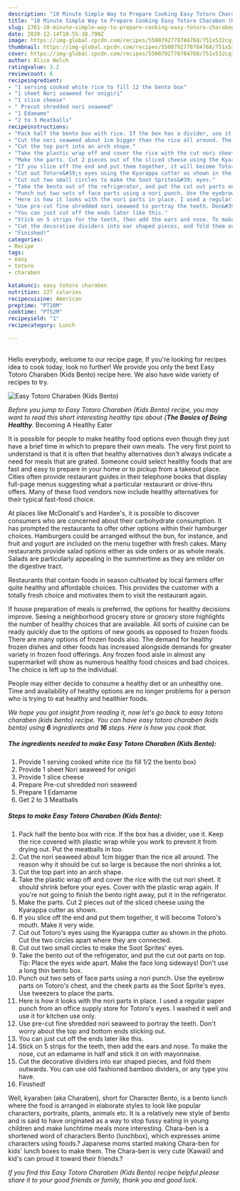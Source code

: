 ```yaml
---
description: "10 Minute Simple Way to Prepare Cooking Easy Totoro Charaben (Kids Bento)"
title: "10 Minute Simple Way to Prepare Cooking Easy Totoro Charaben (Kids Bento)"
slug: 2761-10-minute-simple-way-to-prepare-cooking-easy-totoro-charaben-kids-bento
date: 2020-12-14T18:55:38.790Z
image: https://img-global.cpcdn.com/recipes/5500792778784768/751x532cq70/easy-totoro-charaben-kids-bento-recipe-main-photo.jpg
thumbnail: https://img-global.cpcdn.com/recipes/5500792778784768/751x532cq70/easy-totoro-charaben-kids-bento-recipe-main-photo.jpg
cover: https://img-global.cpcdn.com/recipes/5500792778784768/751x532cq70/easy-totoro-charaben-kids-bento-recipe-main-photo.jpg
author: Alice Welch
ratingvalue: 3.2
reviewcount: 6
recipeingredient:
- "1 serving cooked white rice to fill 12 the bento box"
- "1 sheet Nori seaweed for onigiri"
- "1 slice cheese"
- " Precut shredded nori seaweed"
- "1 Edamame"
- "2 to 3 Meatballs"
recipeinstructions:
- "Pack half the bento box with rice. If the box has a divider, use it. Keep the rice covered with plastic wrap while you work to prevent it from drying out. Put the meatballs in too."
- "Cut the nori seaweed about 1cm bigger than the rice all around. The reason why it should be cut so large is because the nori shrinks a lot."
- "Cut the top part into an arch shape."
- "Take the plastic wrap off and cover the rice with the cut nori sheet. It should shrink before your eyes. Cover with the plastic wrap again. If you&#39;re not going to finish the bento right away, put it in the refrigerator."
- "Make the parts. Cut 2 pieces out of the sliced cheese using the Kyarappa cutter as shown."
- "If you slice off the end and put them together, it will become Totoro&#39;s mouth. Make it very wide."
- "Cut out Totoro&#39;s eyes using the Kyarappa cutter as shown in the photo. Cut the two circles apart where they are connected."
- "Cut out two small circles to make the Soot Sprites&#39; eyes."
- "Take the bento out of the refrigerator, and put the cut out parts on top. Tip: Place the eyes wide apart. Make the face long sideways! Don&#39;t use a long thin bento box."
- "Punch out two sets of face parts using a nori punch. Use the eyebrow parts on Totoro&#39;s chest, and the cheek parts as the Soot Sprite&#39;s eyes. Use tweezers to place the parts."
- "Here is how it looks with the nori parts in place. I used a regular paper punch from an office supply store for Totoro&#39;s eyes. I washed it well and use it for kitchen use only."
- "Use pre-cut fine shredded nori seaweed to portray the teeth. Don&#39;t worry about the top and bottom ends sticking out."
- "You can just cut off the ends later like this."
- "Stick on 5 strips for the teeth, then add the ears and nose. To make the nose, cut an edamame in half and stick it on with mayonnaise."
- "Cut the decorative dividers into ear shaped pieces, and fold them outwards. You can use old fashioned bamboo dividers, or any type you have."
- "Finished!"
categories:
- Recipe
tags:
- easy
- totoro
- charaben

katakunci: easy totoro charaben 
nutrition: 227 calories
recipecuisine: American
preptime: "PT10M"
cooktime: "PT52M"
recipeyield: "1"
recipecategory: Lunch

---
```

<br>
Hello everybody, welcome to our recipe page, If you're looking for recipes idea to cook today, look no further! We provide you only the best Easy Totoro Charaben (Kids Bento) recipe here. We also have wide variety of recipes to try.
<br>


![Easy Totoro Charaben (Kids Bento)](https://img-global.cpcdn.com/recipes/5500792778784768/751x532cq70/easy-totoro-charaben-kids-bento-recipe-main-photo.jpg)

<i>Before you jump to Easy Totoro Charaben (Kids Bento) recipe, you may want to read this short interesting healthy tips about {<strong>The Basics of Being Healthy</strong>.</i>
Becoming A Healthy Eater

It is possible for people to make healthy food options even though they just have a brief time in which to prepare their own meals. The very first point to understand is that it is often that healthy alternatives don't always indicate a need for meals that are grated. Someone could select healthy foods that are fast and easy to prepare in your home or to pickup from a takeout place. Cities often provide restaurant guides in their telephone books that display full-page menus suggesting what a particular restaurant or drive-thru offers. Many of these food vendors now include healthy alternatives for their typical fast-food choice.

At places like McDonald's and Hardee's, it is possible to discover consumers who are concerned about their carbohydrate consumption.  It has prompted the restaurants to offer other options within their hamburger choices. Hamburgers could be arranged without the bun, for instance, and fruit and yogurt are included on the menu together with fresh cakes. Many restaurants provide salad options either as side orders or as whole meals.  Salads are particularly appealing in the summertime as they are milder on the digestive tract.

Restaurants that contain foods in season cultivated by local farmers offer quite healthy and affordable choices.  This provides the customer with a totally fresh choice and motivates them to visit the restaurant again.

If house preparation of meals is preferred, the options for healthy decisions improve. Seeing a neighborhood grocery store or grocery store highlights the number of healthy choices that are available.  All sorts of cuisine can be ready quickly due to the options of new goods as opposed to frozen foods. There are many options of frozen foods also. The demand for healthy frozen dishes and other foods has increased alongside demands for greater variety in frozen food offerings. Any frozen food aisle in almost any supermarket will show as numerous healthy food choices and bad choices. The choice is left up to the individual.

People may either decide to consume a healthy diet or an unhealthy one. Time and availability of healthy options are no longer problems for a person who is trying to eat healthy and healthier foods.


<i>We hope you got insight from reading it, now let's go back to easy totoro charaben (kids bento) recipe. You can have easy totoro charaben (kids bento) using <strong>6</strong> ingredients and <strong>16</strong> steps. Here is how you cook that.
</i>

##### The ingredients needed to make Easy Totoro Charaben (Kids Bento):

1. Provide 1 serving cooked white rice (to fill 1/2 the bento box)
1. Provide 1 sheet Nori seaweed for onigiri
1. Provide 1 slice cheese
1. Prepare  Pre-cut shredded nori seaweed
1. Prepare 1 Edamame
1. Get 2 to 3 Meatballs


##### Steps to make Easy Totoro Charaben (Kids Bento):

1. Pack half the bento box with rice. If the box has a divider, use it. Keep the rice covered with plastic wrap while you work to prevent it from drying out. Put the meatballs in too.
1. Cut the nori seaweed about 1cm bigger than the rice all around. The reason why it should be cut so large is because the nori shrinks a lot.
1. Cut the top part into an arch shape.
1. Take the plastic wrap off and cover the rice with the cut nori sheet. It should shrink before your eyes. Cover with the plastic wrap again. If you&#39;re not going to finish the bento right away, put it in the refrigerator.
1. Make the parts. Cut 2 pieces out of the sliced cheese using the Kyarappa cutter as shown.
1. If you slice off the end and put them together, it will become Totoro&#39;s mouth. Make it very wide.
1. Cut out Totoro&#39;s eyes using the Kyarappa cutter as shown in the photo. Cut the two circles apart where they are connected.
1. Cut out two small circles to make the Soot Sprites&#39; eyes.
1. Take the bento out of the refrigerator, and put the cut out parts on top. Tip: Place the eyes wide apart. Make the face long sideways! Don&#39;t use a long thin bento box.
1. Punch out two sets of face parts using a nori punch. Use the eyebrow parts on Totoro&#39;s chest, and the cheek parts as the Soot Sprite&#39;s eyes. Use tweezers to place the parts.
1. Here is how it looks with the nori parts in place. I used a regular paper punch from an office supply store for Totoro&#39;s eyes. I washed it well and use it for kitchen use only.
1. Use pre-cut fine shredded nori seaweed to portray the teeth. Don&#39;t worry about the top and bottom ends sticking out.
1. You can just cut off the ends later like this.
1. Stick on 5 strips for the teeth, then add the ears and nose. To make the nose, cut an edamame in half and stick it on with mayonnaise.
1. Cut the decorative dividers into ear shaped pieces, and fold them outwards. You can use old fashioned bamboo dividers, or any type you have.
1. Finished!


Well, kyaraben (aka Charaben), short for Character Bento, is a bento lunch where the food is arranged in elaborate styles to look like popular characters, portraits, plants, animals etc. It is a relatively new style of bento and is said to have originated as a way to stop fussy eating in young children and make lunchtime meals more interesting. Chara-ben is a shortened word of characters Bento (lunchbox), which expresses anime characters using foods.? Japanese moms started making Chara-ben for kids&#39; lunch boxes to make them. The Chara-ben is very cute (Kawaii) and kid&#39;s can proud it toward their friends.? 

<i>If you find this Easy Totoro Charaben (Kids Bento) recipe helpful please share it to your good friends or family, thank you and good luck.</i>
